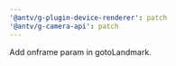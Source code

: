 ```yaml
---
'@antv/g-plugin-device-renderer': patch
'@antv/g-camera-api': patch
---
```


Add onframe param in gotoLandmark.
